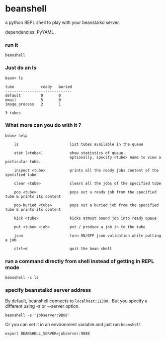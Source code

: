 
beanshell
=========
a python REPL shell to play with your beanstalkd server.

dependencies: PyYAML

### run it

```
beanshell
```

### Just do an ls

```
bean> ls

tube      	    ready	buried
------------------------------
default       	0	    0
email        	5	    0
image_process 	2	    1

3 tubes
```

### What more can you do with it ?

```
bean> help

    ls                       list tubes available in the queue
    
    stat [<tube>]            show statistics of queue.
                             optionally, specify <tube> name to view a particular tube.
    
    inspect <tube>           prints all the ready jobs content of the specified tube
    
    clear <tube>             clears all the jobs of the specified tube
    
    pop <tube>               pops out a ready job from the specified tube & prints its content    
    
    pop-buried <tube>        pops out a buried job from the specified tube & prints its content    
    
    kick <tube>              kicks atmost bound job into ready queue
    
    put <tube> <job>         put / produce a job in to the tube
    
    json                     turn ON/OFF json validation while putting a job
    
    ctrl+d                   quit the bean shell

```

### run a command directly from shell instead of getting in REPL mode

```
beanshell -c ls
```

### specify beanstalkd server address

By default, beanshell connects to ```localhost:11300``` . But you specify a different using -s or --server option.

```
beanshell -s 'jobserver:9888'
```

Or you can set it in an environment variable and just run ```beanshell```

```
export BEANSHELL_SERVER=jobserver:9888
```


